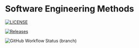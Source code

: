 # Software Engineering Methods

[![LICENSE](https://img.shields.io/github/license/40522829/sem.svg?style=flat-square)](https://github.com/40522829/sem/blob/master/LICENSE)

[![Releases](https://img.shields.io/github/release/40522829/sem/all.svg?style=flat-square)](https://github.com/40522829/sem/releases)

![GitHub Workflow Status (branch)](https://img.shields.io/github/workflow/status/40522829/sem/A%20workflow%20for%20my%20Hello%20World%20App/develop)
